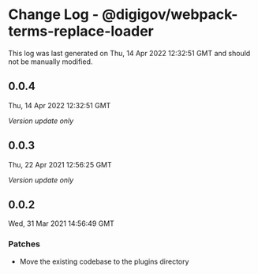 # Change Log - @digigov/webpack-terms-replace-loader

This log was last generated on Thu, 14 Apr 2022 12:32:51 GMT and should not be manually modified.

## 0.0.4
Thu, 14 Apr 2022 12:32:51 GMT

_Version update only_

## 0.0.3
Thu, 22 Apr 2021 12:56:25 GMT

_Version update only_

## 0.0.2
Wed, 31 Mar 2021 14:56:49 GMT

### Patches

- Move the existing codebase to the plugins directory

